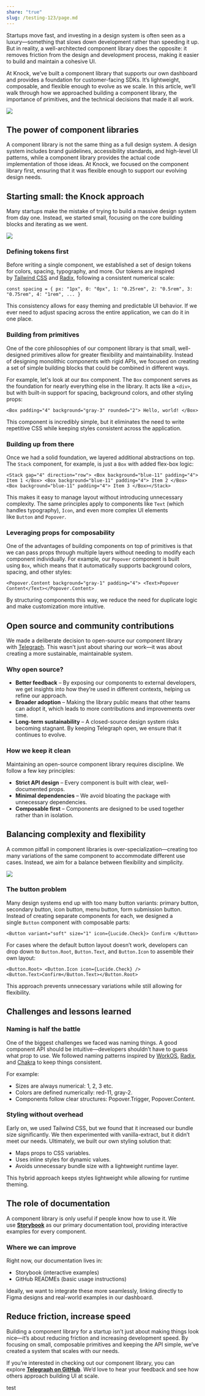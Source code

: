 ```yaml
---
share: "true"
slug: /testing-123/page.md
---
```

Startups move fast, and investing in a design system is often seen as a luxury—something that slows down development rather than speeding it up. But in reality, a well-architected component library does the opposite: it removes friction from the design and development process, making it easier to build and maintain a cohesive UI.

At Knock, we’ve built a component library that supports our own dashboard and provides a foundation for customer-facing SDKs. It’s lightweight, composable, and flexible enough to evolve as we scale. In this article, we’ll walk through how we approached building a component library, the importance of primitives, and the technical decisions that made it all work.

![](https://knock.app/assets/blog/building-effective-component-libraries/component-library-philosophy-dark.png)

## **The power of component libraries**

A component library is not the same thing as a full design system. A design system includes brand guidelines, accessibility standards, and high-level UI patterns, while a component library provides the actual code implementation of those ideas. At Knock, we focused on the component library first, ensuring that it was flexible enough to support our evolving design needs.

## **Starting small: the Knock approach**

Many startups make the mistake of trying to build a massive design system from day one. Instead, we started small, focusing on the core building blocks and iterating as we went.

![](https://knock.app/assets/blog/building-effective-component-libraries/component-library-hierarchy-dark.png)

### **Defining tokens first**

Before writing a single component, we established a set of design tokens for colors, spacing, typography, and more. Our tokens are inspired by [Tailwind CSS](https://tailwindcss.com/) and [Radix](https://www.radix-ui.com/), following a consistent numerical scale:

`const spacing = { px: "1px", 0: "0px", 1: "0.25rem", 2: "0.5rem", 3: "0.75rem", 4: "1rem", ... }`

This consistency allows for easy theming and predictable UI behavior. If we ever need to adjust spacing across the entire application, we can do it in one place.

### **Building from primitives**

One of the core philosophies of our component library is that small, well-designed primitives allow for greater flexibility and maintainability. Instead of designing monolithic components with rigid APIs, we focused on creating a set of simple building blocks that could be combined in different ways.

For example, let's look at our `Box` component. The `Box` component serves as the foundation for nearly everything else in the library. It acts like a `<div>`, but with built-in support for spacing, background colors, and other styling props:

`<Box padding="4" background="gray-3" rounded="2"> Hello, world! </Box>`

This component is incredibly simple, but it eliminates the need to write repetitive CSS while keeping styles consistent across the application.

### **Building up from there**

Once we had a solid foundation, we layered additional abstractions on top. The `Stack` component, for example, is just a `Box` with added flex-box logic:

`<Stack gap="4" direction="row"> <Box background="blue-11" padding="4"> Item 1 </Box> <Box background="blue-11" padding="4"> Item 2 </Box> <Box background="blue-11" padding="4"> Item 3 </Box></Stack>`

This makes it easy to manage layout without introducing unnecessary complexity. The same principles apply to components like `Text` (which handles typography), `Icon`, and even more complex UI elements like `Button` and `Popover`.

### **Leveraging props for composability**

One of the advantages of building components on top of primitives is that we can pass props through multiple layers without needing to modify each component individually. For example, our `Popover` component is built using `Box`, which means that it automatically supports background colors, spacing, and other styles:

`<Popover.Content background="gray-1" padding="4"> <Text>Popover Content</Text></Popover.Content>`

By structuring components this way, we reduce the need for duplicate logic and make customization more intuitive.

## **Open source and community contributions**

We made a deliberate decision to open-source our component library with [Telegraph](https://github.com/knocklabs/telegraph). This wasn’t just about sharing our work—it was about creating a more sustainable, maintainable system.

### **Why open source?**

- **Better feedback** – By exposing our components to external developers, we get insights into how they’re used in different contexts, helping us refine our approach.
- **Broader adoption** – Making the library public means that other teams can adopt it, which leads to more contributions and improvements over time.
- **Long-term sustainability** – A closed-source design system risks becoming stagnant. By keeping Telegraph open, we ensure that it continues to evolve.

### **How we keep it clean**

Maintaining an open-source component library requires discipline. We follow a few key principles:

- **Strict API design** – Every component is built with clear, well-documented props.
- **Minimal dependencies** – We avoid bloating the package with unnecessary dependencies.
- **Composable first** – Components are designed to be used together rather than in isolation.

## **Balancing complexity and flexibility**

A common pitfall in component libraries is over-specialization—creating too many variations of the same component to accommodate different use cases. Instead, we aim for a balance between flexibility and simplicity.

![](https://knock.app/assets/blog/building-effective-component-libraries/overlapping-concerns-dark.png)

### **The button problem**

Many design systems end up with too many button variants: primary button, secondary button, icon button, menu button, form submission button. Instead of creating separate components for each, we designed a single `Button` component with composable parts:

`<Button variant="soft" size="1" icon={Lucide.Check}> Confirm </Button>`

For cases where the default button layout doesn’t work, developers can drop down to `Button.Root`, `Button.Text`, and `Button.Icon` to assemble their own layout:

`<Button.Root> <Button.Icon icon={Lucide.Check} /> <Button.Text>Confirm</Button.Text></Button.Root>`

This approach prevents unnecessary variations while still allowing for flexibility.

## **Challenges and lessons learned**

### **Naming is half the battle**

One of the biggest challenges we faced was naming things. A good component API should be intuitive—developers shouldn’t have to guess what prop to use. We followed naming patterns inspired by [WorkOS](https://workds.workos.dev/), [Radix](https://www.radix-ui.com/), and [Chakra](https://chakra-ui.com/) to keep things consistent.

For example:

- Sizes are always numerical: 1, 2, 3 etc.
- Colors are defined numerically: red-11, gray-2.
- Components follow clear structures: Popover.Trigger, Popover.Content.

### **Styling without overhead**

Early on, we used Tailwind CSS, but we found that it increased our bundle size significantly. We then experimented with vanilla-extract, but it didn’t meet our needs. Ultimately, we built our own styling solution that:

- Maps props to CSS variables.
- Uses inline styles for dynamic values.
- Avoids unnecessary bundle size with a lightweight runtime layer.

This hybrid approach keeps styles lightweight while allowing for runtime theming.

## **The role of documentation**

A component library is only useful if people know how to use it. We use [**Storybook**](https://telegraph-storybook.vercel.app/?path=/docs/components-button--docs) as our primary documentation tool, providing interactive examples for every component.

### **Where we can improve**
Right now, our documentation lives in:

- Storybook (interactive examples)
- GitHub READMEs (basic usage instructions)

Ideally, we want to integrate these more seamlessly, linking directly to Figma designs and real-world examples in our dashboard.

## **Reduce friction, increase speed**

Building a component library for a startup isn’t just about making things look nice—it’s about reducing friction and increasing development speed. By focusing on small, composable primitives and keeping the API simple, we’ve created a system that scales with our needs.

If you’re interested in checking out our component library, you can explore [**Telegraph on GitHub**](https://github.com/knocklabs/telegraph). We’d love to hear your feedback and see how others approach building UI at scale.

test